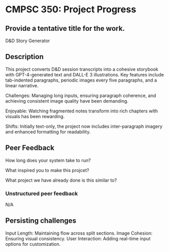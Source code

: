 # CMPSC 350: Project Progress

## Provide a tentative title for the work.

D&D Story Generator

## Description

This project converts D&D session transcripts into a cohesive storybook with GPT-4-generated text and DALL-E 3 illustrations. Key features include tab-indented paragraphs, periodic images every five paragraphs, and a linear narrative.

Challenges: Managing long inputs, ensuring paragraph coherence, and achieving consistent image quality have been demanding.

Enjoyable: Watching fragmented notes transform into rich chapters with visuals has been rewarding.

Shifts: Initially text-only, the project now includes inter-paragraph imagery and enhanced formatting for readability.

## Peer Feedback

How long does your system take to run?

What inspired you to make this projcet?

What project we have already done is this similar to?

### Unstructured peer feedback

N/A

## Persisting challenges

Input Length: Maintaining flow across split sections.
Image Cohesion: Ensuring visual consistency.
User Interaction: Adding real-time input options for customization.

